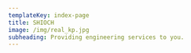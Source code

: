 ```yaml
---
templateKey: index-page
title: SHIOCH
image: /img/real_kp.jpg
subheading: Providing engineering services to you.
---
```

